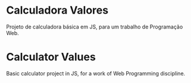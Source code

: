 # Calculadora Valores
Projeto de calculadora básica em JS, para um trabalho de Programação Web.

# Calculator Values
Basic calculator project in JS, for a work of Web Programming discipline.
